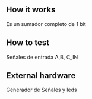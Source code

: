 <!---

This file is used to generate your project datasheet. Please fill in the information below and delete any unused
sections.

You can also include images in this folder and reference them in the markdown. Each image must be less than
512 kb in size, and the combined size of all images must be less than 1 MB.
-->

## How it works

Es un sumador completo de 1 bit
## How to test

Señales de entrada A,B, C_IN

## External hardware

Generador de Señales y leds
